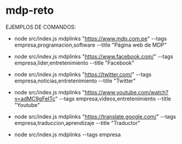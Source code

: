 # mdp-reto

EJEMPLOS DE COMANDOS:

- node src/index.js mdplinks "https://www.mdp.com.pe" --tags empresa,programacion,software --title "Página web de MDP"
- node src/index.js mdplinks "https://www.facebook.com/" --tags empresa,lider,entretenimiento --title "Facebook"
- node src/index.js mdplinks "https://twitter.com/" --tags empresa,noticias,entretenimiento --title "Twitter"
- node src/index.js mdplinks "https://www.youtube.com/watch?v=adMC9gFeITc" --tags empresa,videos,entretenimiento --title "Youtube"
- node src/index.js mdplinks "https://translate.google.com/" --tags empresa,traduccion,aprendizaje --title "Traductor"

- node src/index.js mdplinks --tags empresa
